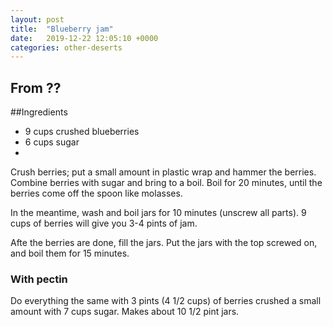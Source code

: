 ```yaml
---
layout: post
title:  "Blueberry jam"
date:   2019-12-22 12:05:10 +0000
categories: other-deserts
---
```


## From ??
##Ingredients
* 9 cups crushed blueberries
* 6 cups sugar
*
Crush berries; put a small amount in plastic wrap and hammer the berries. Combine berries with sugar and bring to a boil. Boil for 20 minutes, until the berries come off the spoon like molasses. 

In the meantime, wash and boil jars for 10 minutes (unscrew all parts). 9 cups of berries will give you 3-4 pints of jam.

Afte the berries are done, fill the jars. Put the jars with the top screwed on, and boil them for 15 minutes.

### With pectin

Do everything the same with 3 pints (4 1/2 cups) of berries crushed a small amount with 7 cups sugar. Makes about 10 1/2 pint jars.

